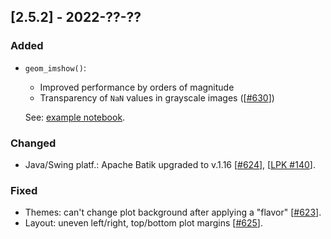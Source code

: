 ## [2.5.2] - 2022-??-??

### Added

- `geom_imshow()`:

    - Improved performance by orders of magnitude
    - Transparency of `NaN` values in grayscale images ([[#630](https://github.com/JetBrains/lets-plot/issues/630)])

  See: [example notebook](https://nbviewer.jupyter.org/github/JetBrains/lets-plot/blob/master/docs/f-22e/image_nan_values.ipynb).


### Changed
        
- Java/Swing platf.: Apache Batik upgraded to v.1.16 [[#624](https://github.com/JetBrains/lets-plot/issues/624)], [[LPK #140](https://github.com/JetBrains/lets-plot-kotlin/issues/140)].

### Fixed

- Themes: can't change plot background after applying a "flavor" [[#623](https://github.com/JetBrains/lets-plot/issues/623)].
- Layout: uneven left/right, top/bottom plot margins [[#625](https://github.com/JetBrains/lets-plot/issues/625)].